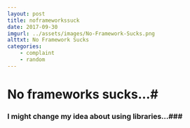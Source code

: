 ```yaml
---
layout: post
title: noframeworkssuck
date: 2017-09-30
imgurl: ../assets/images/No-Framework-Sucks.png
alttxt: No Framework Sucks
categories:
    - complaint
    - random
---
```

# No frameworks sucks...#
### I might change my idea about using libraries...###